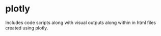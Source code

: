 # plotly
Includes code scripts along with visual outputs along within in html files created using plotly.
